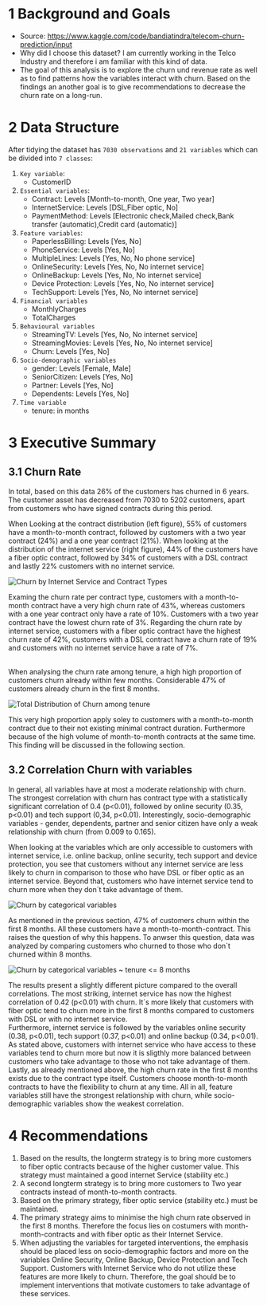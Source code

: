 # 1 Background and Goals

* Source: https://www.kaggle.com/code/bandiatindra/telecom-churn-prediction/input
* Why did I choose this dataset? I am currently working in the Telco Industry and therefore i am familiar with this kind of data.
* The goal of this analysis is to explore the churn und revenue rate as well as to find patterns how the variables interact with churn. Based on the findings an another goal is to give recommendations to decrease the churn rate on a long-run. 

# 2 Data Structure
After tidying the dataset has `7030 observations` and `21 variables` which can be divided into `7 classes`:

1. `Key variable`: 
    * CustomerID
2. `Essential variables`:
    * Contract: Levels [Month-to-month, One year, Two year]
    * InternetService: Levels [DSL,Fiber optic, No]
    * PaymentMethod: Levels [Electronic check,Mailed check,Bank transfer (automatic),Credit card (automatic)]
3. `Feature variables`:
    * PaperlessBilling: Levels [Yes, No]
    * PhoneService: Levels [Yes, No]
    * MultipleLines: Levels [Yes, No, No phone service]
    * OnlineSecurity: Levels [Yes, No, No internet service]
    * OnlineBackup: Levels [Yes, No, No internet service]
    * Device Protection: Levels [Yes, No, No internet service]
    * TechSupport: Levels [Yes, No, No internet service]
4. `Financial variables`
    * MonthlyCharges
    * TotalCharges
5. `Behavioural variables`
    * StreamingTV: Levels [Yes, No, No internet service]
    * StreamingMovies: Levels [Yes, No, No internet service]
    * Churn: Levels [Yes, No]
6. `Socio-demographic variables`
    * gender: Levels [Female, Male]
    * SeniorCitizen: Levels [Yes, No]
    * Partner: Levels [Yes, No]
    * Dependents: Levels [Yes, No]
7. `Time variable`
    * tenure: in months


# 3 Executive Summary

## 3.1 Churn Rate
In total, based on this data 26% of the customers has churned in 6 years. The customer asset has decreased from 7030 to 5202 customers, apart from customers who have signed contracts during this period.

When Looking at the contract distribution (left figure), 55% of customers have a month-to-month contract, followed by customers with a two year contract (24%) and a one year contract (21%). When looking at the distribution of the internet service (right figure), 44% of the customers have a fiber optic contract, followed by 34% of customers with a DSL contract and lastly 22% customers with no internet service.

![Churn by Internet Service and Contract Types](/assets/img/churn_by_contracttypes_internetservice.png)

Examing the churn rate per contract type, customers with a month-to-month contract have a very high churn rate of 43%, whereas customers with a one year contract only have a rate of 10%. Customers with a two year contract have the lowest churn rate of 3%. Regarding the churn rate by internet service, customers with a fiber optic contract have the highest churn rate of 42%, customers with a DSL contract have a churn rate of 19% and customers with no internet service have a rate of 7%.<br><br>

When analysing the churn rate among tenure, a high high proportion of customers churn already within few months. Considerable 47% of customers already churn in the first 8 months.  

![Total Distribution of Churn among tenure](/assets/img/Total_Distribution_of_Churn_among_tenure.png)

This very high proportion apply soley to customers with a month-to-month contract due to their not existing minimal contract duration. Furthermore because of the high volume of month-to-month contracts at the same time. This finding will be discussed in the following section.


## 3.2 Correlation Churn with variables

In general, all variables have at most a moderate relationship with churn. The strongest correlation with churn has contract type with a statistically significant correlation of 0.4 (p<0.01), followed by online security (0.35, p<0.01) and tech support (0,34, p<0.01). Interestingly, socio-demographic variables - gender, dependents, partner and senior citizen have only a weak relationship with churn (from 0.009 to 0.165).

When looking at the variables which are only accessible to customers with internet service, i.e. online backup, online security, tech support and device protection, you see that customers without any internet service are less likely to churn
in comparison to those who have DSL or fiber optic as an internet service. Beyond that, customers who have internet service tend to churn more when they don´t take advantage of them.

![Churn by categorical variables](/assets/img/churn_by_categorical_variable.png)

As mentioned in the previous section, 47% of customers churn within the first 8 months. All these customers have a month-to-month-contract. This raises the question of why this happens. To anwser this question, data was analyzed by comparing customers who churned to those who don´t churned within 8 months.

![Churn by categorical variables ~ tenure <= 8 months](/assets/img/churn_by_categorical_variables_tenure_less_8months.png)

The results present a slightly different picture compared to the overall correlations. The most striking, internet service has now the highest correlation of 0.42 (p<0.01) with churn. It´s more likely that customers with fiber optic tend to churn more in the first 8 months compared to customers with DSL or with no internet service.<br>
Furthermore, internet service is followed by the variables online security (0.38, p<0.01), tech support (0.37, p<0.01) and online backup (0.34, p<0.01). As stated above, customers with internet service who have access to these variables tend to churn more but now it is sligthly more balanced between customers who take advantage to those who not take advantage of them.<br>
Lastly, as already mentioned above, the high churn rate in the first 8 months exists due to the contract type itself. Customers choose month-to-month contracts to have the flexibility to churn at any time. All in all, feature variables still have the strongest relationship with churn, while socio-demographic variables show the weakest correlation.

# 4 Recommendations

1. Based on the results, the longterm strategy is to bring more customers to fiber optic contracts because of the higher customer value. This strategy must maintained a good internet Service (stability etc.) 
2. A second longterm strategy is to bring more customers to Two year contracts instead of month-to-month contracts.
2. Based on the primary strategy, fiber optic service (stability etc.) must be maintained. 
3. The primary strategy aims to minimise the high churn rate observed in the first 8 months. Therefore the focus lies on costumers with month-month-contracts and with fiber optic as their Internet Service.
2. When adjusting the variables for targeted interventions, the emphasis should be placed less on socio-demographic factors and more on the variables Online Security, Online Backup, Device Protection and Tech Support. Customers with Internet Service who do not utilize these features are more likely to churn. Therefore, the goal should be to implement interventions that motivate customers to take advantage of these services.
